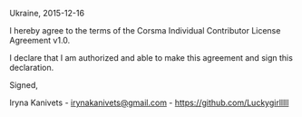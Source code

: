 Ukraine, 2015-12-16

I hereby agree to the terms of the Corsma Individual Contributor License Agreement v1.0.

I declare that I am authorized and able to make this agreement and sign this declaration.

Signed,

Iryna Kanivets - irynakanivets@gmail.com - https://github.com/Luckygirlllll
